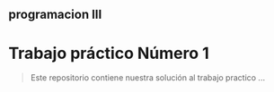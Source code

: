  ## programacion III 
 # Trabajo práctico Número 1
 
> Este repositorio contiene nuestra solución al trabajo practico ...
